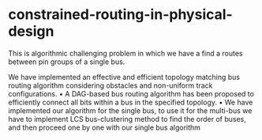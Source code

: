 # constrained-routing-in-physical-design

This is algorithmic challenging problem in which we have a find a routes between pin groups of a single bus.

We have implemented an effective and efficient topology matching bus routing algorithm considering obstacles and non-uniform track configurations.
• A DAG-based bus routing algorithm has been proposed to efficiently connect all bits within a bus in the specified topology.
• We have implemented our algorithm for the single bus, to use it for the multi-bus we have to implement LCS bus-clustering method to find the order of buses, and then proceed one by one with our 
single bus algorithm
